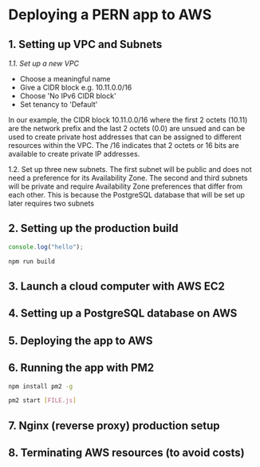 # Deploying a PERN app to AWS

## 1. Setting up VPC and Subnets
_1.1. Set up a new VPC_

* Choose a meaningful name
* Give a CIDR block e.g. 10.11.0.0/16
* Choose 'No IPv6 CIDR block'
* Set tenancy to 'Default'

In our example, the CIDR block 10.11.0.0/16 where the first 2 octets (10.11) are the network prefix and the last 2 octets (0.0) are unsued and can be used to create private host addresses that can be assigned to different resources within the VPC. The /16 indicates that 2 octets or 16 bits are available to create private IP addresses.

1.2. Set up three new subnets.
The first subnet will be public and does not need a preference for its Availability Zone.
The second and third subnets will be private and require Availability Zone preferences that differ from each other. This is because the PostgreSQL database that will be set up later requires two subnets

## 2. Setting up the production build
```javascript
console.log("hello");
```

```bash
npm run build
```

## 3. Launch a cloud computer with AWS EC2

## 4. Setting up a PostgreSQL database on AWS

## 5. Deploying the app to AWS

## 6. Running the app with PM2
```bash
npm install pm2 -g
```

```bash
pm2 start [FILE.js]
```

## 7. Nginx (reverse proxy) production setup

## 8. Terminating AWS resources (to avoid costs)

